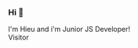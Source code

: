 ### Hi 👋
 I'm Hieu and i'm Junior JS Developer!
 <br>
<span>Visitor</span>
<img src="https://profile-counter.glitch.me/ndhieu2701/count.svg" alt=""/>
<!--
**ndhieu2701/ndhieu2701** is a ✨ _special_ ✨ repository because its `README.md` (this file) appears on your GitHub profile.

Here are some ideas to get you started:

- 🔭 I’m currently working on ...
- 🌱 I’m currently learning ...
- 👯 I’m looking to collaborate on ...
- 🤔 I’m looking for help with ...
- 💬 Ask me about ...
- 📫 How to reach me: ...
- 😄 Pronouns: ...
- ⚡ Fun fact: ...
-->
